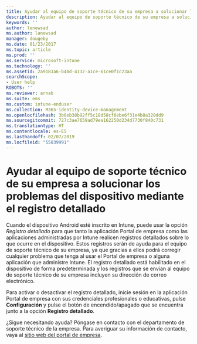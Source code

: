 ```yaml
---
title: Ayudar al equipo de soporte técnico de su empresa a solucionar los problemas del dispositivo con el registro detallado | Microsoft Docs
description: Ayudar al equipo de soporte técnico de su empresa a solucionar los problemas del dispositivo mediante el registro detallado
keywords: ''
author: lenewsad
ms.author: lanewsad
manager: dougeby
ms.date: 01/23/2017
ms.topic: article
ms.prod: ''
ms.service: microsoft-intune
ms.technology: ''
ms.assetid: 2a9183a6-b40d-4132-a1ce-61ce0f1c23aa
searchScope:
- User help
ROBOTS: ''
ms.reviewer: arnab
ms.suite: ems
ms.custom: intune-enduser
ms.collection: M365-identity-device-management
ms.openlocfilehash: 3b0eb38b92ff5c18d58cf6ebe6f31e4b8a320dd9
ms.sourcegitcommit: 727c3ae7659ad79ea162250d234d7730f840c731
ms.translationtype: HT
ms.contentlocale: es-ES
ms.lasthandoff: 02/07/2019
ms.locfileid: "55839991"
---
```

# <a name="help-your-company-support-fix-device-issues-with-verbose-logging"></a>Ayudar al equipo de soporte técnico de su empresa a solucionar los problemas del dispositivo mediante el registro detallado

Cuando el dispositivo Android esté inscrito en Intune, puede usar la opción *Registro detallado* para que tanto la aplicación Portal de empresa como las aplicaciones administradas por Intune realicen registros detallados sobre lo que ocurre en el dispositivo. Estos registros serán de ayuda para el equipo de soporte técnico de su empresa, ya que gracias a ellos podrá corregir cualquier problema que tenga al usar el Portal de empresa o alguna aplicación que administre Intune. El registro detallado está habilitado en el dispositivo de forma predeterminada y los registros que se envían al equipo de soporte técnico de su empresa incluyen su dirección de correo electrónico.

Para activar o desactivar el registro detallado, inicie sesión en la aplicación Portal de empresa con sus credenciales profesionales o educativas, pulse **Configuración** y pulse el botón de encendido/apagado que se encuentra junto a la opción **Registro detallado**.

¿Sigue necesitando ayuda? Póngase en contacto con el departamento de soporte técnico de la empresa. Para averiguar su información de contacto, vaya al [sitio web del portal de empresa](https://go.microsoft.com/fwlink/?linkid=2010980).
